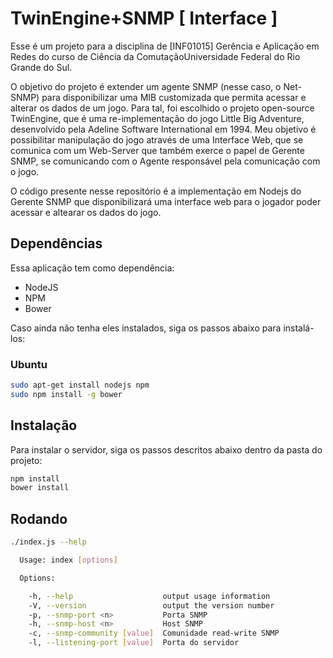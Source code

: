 # TwinEngine+SNMP [ Interface ]

Esse é um projeto para a disciplina de [INF01015] Gerência e Aplicação em Redes do curso de Ciência da 
ComutaçãoUniversidade Federal do Rio Grande do Sul. 

O objetivo do projeto é extender um agente SNMP (nesse caso, o Net-SNMP) para disponibilizar uma MIB
customizada que permita acessar e alterar os dados de um jogo. Para tal, foi escolhido o projeto open-source
TwinEngine, que é uma re-implementação do jogo Little Big Adventure, desenvolvido pela Adeline Software 
International em 1994. 
Meu objetivo é possibilitar manipulação do jogo através de uma Interface Web, que se comunica com um Web-Server
que também exerce o papel de Gerente SNMP, se comunicando com o Agente responsável pela comunicação com o jogo. 

O código presente nesse repositório é a implementação em Nodejs do Gerente SNMP que disponibilizará uma interface
web para o jogador poder acessar e altearar os dados do jogo. 

## Dependências

Essa aplicação tem como dependência:

* NodeJS
* NPM
* Bower

Caso ainda não tenha eles instalados, siga os passos abaixo para
instalá-los:

### Ubuntu

```bash
sudo apt-get install nodejs npm
sudo npm install -g bower
```

## Instalação

Para instalar o servidor, siga os passos descritos abaixo dentro
da pasta do projeto:

```bash
npm install
bower install
```

## Rodando

```bash
./index.js --help

  Usage: index [options]

  Options:

    -h, --help                    output usage information
    -V, --version                 output the version number
    -p, --snmp-port <n>           Porta SNMP
    -h, --snmp-host <n>           Host SNMP
    -c, --snmp-community [value]  Comunidade read-write SNMP
    -l, --listening-port [value]  Porta do servidor
```

